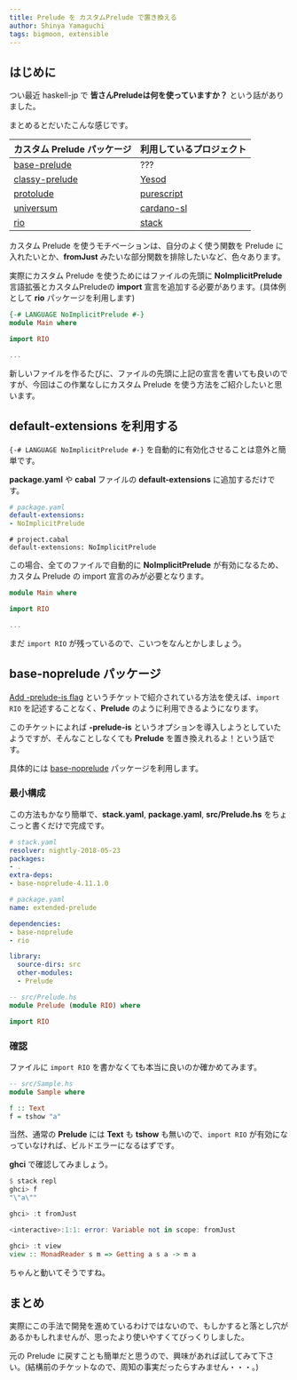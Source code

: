 ```yaml
---
title: Prelude を カスタムPrelude で置き換える
author: Shinya Yamaguchi
tags: bigmoon, extensible
---
```


## はじめに

つい最近 haskell-jp で **皆さんPreludeは何を使っていますか？** という話がありました。

まとめるとだいたこんな感じです。

カスタム Prelude パッケージ | 利用しているプロジェクト
---------|---------
[base-prelude](https://github.com/nikita-volkov/base-prelude) | ???
[classy-prelude](https://github.com/snoyberg/mono-traversable/tree/master/classy-prelude) | [Yesod](https://github.com/yesodweb/yesod)
[protolude](https://github.com/sdiehl/protolude) | [purescript](https://github.com/purescript/purescript)
[universum](https://github.com/serokell/universum) | [cardano-sl](https://github.com/input-output-hk/cardano-sl)
[rio](https://github.com/commercialhaskell/rio) | [stack](https://github.com/commercialhaskell/stack)

カスタム Prelude を使うモチベーションは、自分のよく使う関数を Prelude に入れたいとか、**fromJust** みたいな部分関数を排除したいなど、色々あります。

実際にカスタム Prelude を使うためにはファイルの先頭に **NoImplicitPrelude** 言語拡張とカスタムPreludeの **import** 宣言を追加する必要があります。(具体例として **rio** パッケージを利用します)

```hs
{-# LANGUAGE NoImplicitPrelude #-}
module Main where

import RIO

...
```

新しいファイルを作るたびに、ファイルの先頭に上記の宣言を書いても良いのですが、今回はこの作業なしにカスタム Prelude を使う方法をご紹介したいと思います。

<!--more-->

## default-extensions を利用する

`{-# LANGUAGE NoImplicitPrelude #-}` を自動的に有効化させることは意外と簡単です。

**package.yaml** や **cabal** ファイルの **default-extensions** に追加するだけです。

```yaml
# package.yaml
default-extensions:
- NoImplicitPrelude
```

```
# project.cabal
default-extensions: NoImplicitPrelude
```

この場合、全てのファイルで自動的に **NoImplicitPrelude** が有効になるため、カスタム Prelude の import 宣言のみが必要となります。

```hs
module Main where

import RIO

...
```

まだ `import RIO` が残っているので、こいつをなんとかしましょう。

## base-noprelude パッケージ

[Add -prelude-is flag](https://ghc.haskell.org/trac/ghc/ticket/9499?cversion=0&cnum_hist=8) というチケットで紹介されている方法を使えば、`import RIO` を記述することなく、**Prelude** のように利用できるようになります。

このチケットによれば **-prelude-is** というオプションを導入しようとしていたようですが、そんなことしなくても **Prelude** を置き換えれるよ！という話です。

具体的には [base-noprelude](https://github.com/haskell-hvr/base-noprelude) パッケージを利用します。

### 最小構成

この方法もかなり簡単で、**stack.yaml**, **package.yaml**, **src/Prelude.hs** をちょこっと書くだけで完成です。

```yaml
# stack.yaml
resolver: nightly-2018-05-23
packages:
- .
extra-deps:
- base-noprelude-4.11.1.0
```

```yaml
# package.yaml
name: extended-prelude

dependencies:
- base-noprelude
- rio

library:
  source-dirs: src
  other-modules:
  - Prelude
```

```hs
-- src/Prelude.hs
module Prelude (module RIO) where

import RIO
```

### 確認

ファイルに `import RIO` を書かなくても本当に良いのか確かめてみます。

```hs
-- src/Sample.hs
module Sample where

f :: Text
f = tshow "a"
```

当然、通常の **Prelude** には **Text** も **tshow** も無いので、`import RIO` が有効になっていなければ、ビルドエラーになるはずです。

**ghci** で確認してみましょう。

```hs
$ stack repl
ghci> f
"\"a\""

ghci> :t fromJust

<interactive>:1:1: error: Variable not in scope: fromJust

ghci> :t view
view :: MonadReader s m => Getting a s a -> m a
```

ちゃんと動いてそうですね。

## まとめ

実際にこの手法で開発を進めているわけではないので、もしかすると落とし穴があるかもしれませんが、思ったより使いやすくてびっくりしました。

元の Prelude に戻すことも簡単だと思うので、興味があれば試してみて下さい。(結構前のチケットなので、周知の事実だったらすみません・・・。)